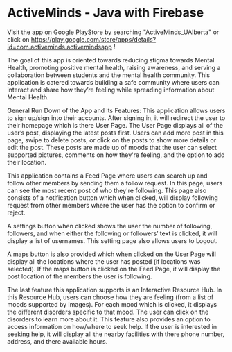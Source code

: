 # ActiveMinds - Java with Firebase

Visit the app on Google PlayStore by searching "ActiveMinds_UAlberta" or click on https://play.google.com/store/apps/details?id=com.activeminds.activemindsapp !

The goal of this app is oriented towards reducing stigma towards Mental Health, promoting positive mental health, raising awareness, and serving a 
collaboration between students and the mental health community. This application is catered towards building a safe community where users can interact 
and share how they’re feeling while spreading information about Mental Health. 

General Run Down of the App and its Features: 
  This application allows users to sign up/sign into their accounts. After signing in, it will redirect the user to their homepage which is there User Page. 
  The User Page displays all of the user’s post, displaying the latest posts first. Users can add more post in this page, swipe to delete posts, or click on 
  the posts to show more details or edit the post. These posts are made up of moods that the user can select supported pictures, comments on how they're feeling,
  and the option to add their location.
  
  This application contains a Feed Page where users can search up and follow other members by sending them a follow request. In this page, users can see the most
  recent post of who they're following. This page also consists of a notification button which when clicked, will display following request from other members 
  where the user has the option to confirm or reject. 
  
  A settings button when clicked shows the user the number of following, followers, and when either the following or followers’ text is clicked, it will display
  a list of usernames. This setting page also allows users to Logout. 
  
  A maps button is also provided which when clicked on the User Page will display all the locations where the user has posted (if locations was selected).
  If the maps button is clicked on the Feed Page, it will display the post location of the members the user is following.
  
  The last feature this application supports is an Interactive Resource Hub. In this Resource Hub, users can choose how they are feeling 
  (from a list of moods supported by images). For each mood which is clicked, it displays the different disorders specific to that mood. 
  The user can click on the disorders to learn more about it. This feature also provides an option to access  information on how/where to seek help. 
  If the user is interested in seeking help, it will display all the nearby facilities with there phone number, address, and there available hours.
